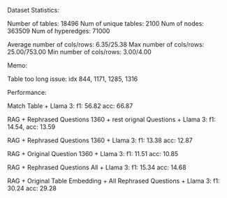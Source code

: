 




Dataset Statistics:

Number of tables: 18496 
Num of unique tables: 2100
Num of nodes: 363509
Num of hyperedges: 71000

Average number of cols/rows: 6.35/25.38
Max number of cols/rows: 25.00/753.00
Min number of cols/rows: 3.00/4.00

Memo:

Table too long issue: idx 844, 1171, 1285, 1316 




Performance:

Match Table + Llama 3: 
    f1: 56.82 acc: 66.87

RAG + Rephrased Questions 1360 + rest orignal Questions + Llama 3:
    f1: 14.54, acc: 13.59

RAG + Rephrased Questions 1360 + Llama 3:
    f1: 13.38 acc: 12.87

RAG + Original Question 1360 + Llama 3:
    f1: 11.51 acc: 10.85

RAG + Rephrased Questions All + Llama 3:
    f1: 15.34 acc: 14.68

RAG + Original Table Embedding + All Rephrased Questions + Llama 3: 
    f1: 30.24 acc: 29.28